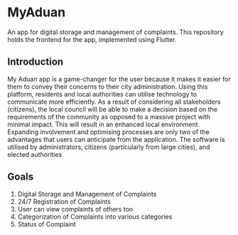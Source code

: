 # MyAduan
An app for digital storage and management of complaints. This repository holds the frontend for the app, implemented using Flutter.


## Introduction
My Aduan app is a game-changer for the user because it makes it easier for them to convey their concerns to their city administration. Using this platform, residents and local authorities can utilise technology to communicate more efficiently. As a result of considering all stakeholders (citizens), the local council will be able to make a decision based on the requirements of the community as opposed to a massive project with minimal impact. This will result in an enhanced local environment. Expanding involvement and optimising processes are only two of the advantages that users can anticipate from the application. The software is utilised by administrators, citizens (particularly from large cities), and elected authorities


## Goals
1. Digital Storage and Management of Complaints
2. 24/7 Registration of Complaints
3. User can view complaints of others too
4. Categorization of Complaints into various categories
5. Status of Complaint

